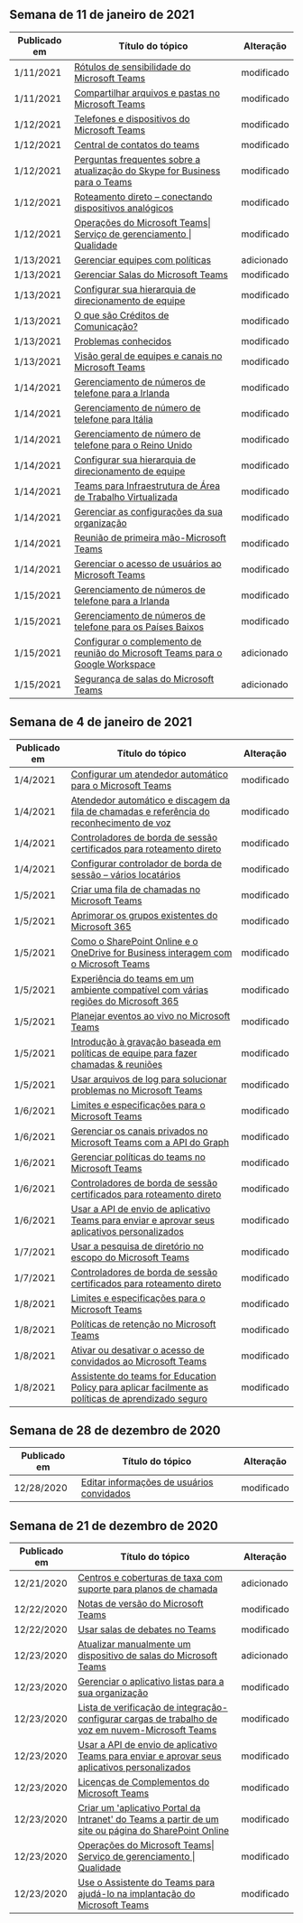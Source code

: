 <!-- This file is generated automatically each week. Changes made to this file will be overwritten.-->




## <a name="week-of-january-11-2021"></a>Semana de 11 de janeiro de 2021


| Publicado em |Título do tópico | Alteração |
|------|------------|--------|
| 1/11/2021 | [Rótulos de sensibilidade do Microsoft Teams](/MicrosoftTeams/sensitivity-labels) | modificado |
| 1/11/2021 | [Compartilhar arquivos e pastas no Microsoft Teams](/MicrosoftTeams/sharing-files-in-teams) | modificado |
| 1/12/2021 | [Telefones e dispositivos do Microsoft Teams](/MicrosoftTeams/devices/usb-devices) | modificado |
| 1/12/2021 | [Central de contatos do teams](/MicrosoftTeams/teams-contact-center) | modificado |
| 1/12/2021 | [Perguntas frequentes sobre a atualização do Skype for Business para o Teams](/MicrosoftTeams/faq-journey) | modificado |
| 1/12/2021 | [Roteamento direto – conectando dispositivos analógicos](/MicrosoftTeams/direct-routing-analog-devices) | modificado |
| 1/12/2021 | [Operações do Microsoft Teams\| Serviço de gerenciamento \| Qualidade](/MicrosoftTeams/upgrade-operate-my-service) | modificado |
| 1/13/2021 | [Gerenciar equipes com políticas](/MicrosoftTeams/manage-teams-with-policies) | adicionado |
| 1/13/2021 | [Gerenciar Salas do Microsoft Teams](/MicrosoftTeams/rooms/rooms-manage) | modificado |
| 1/13/2021 | [Configurar sua hierarquia de direcionamento de equipe](/MicrosoftTeams/set-up-your-team-hierarchy) | modificado |
| 1/13/2021 | [O que são Créditos de Comunicação?](/MicrosoftTeams/what-are-communications-credits) | modificado |
| 1/13/2021 | [Problemas conhecidos](/MicrosoftTeams/rooms/known-issues) | modificado |
| 1/13/2021 | [Visão geral de equipes e canais no Microsoft Teams](/MicrosoftTeams/teams-channels-overview) | modificado |
| 1/14/2021 | [Gerenciamento de números de telefone para a Irlanda](/MicrosoftTeams/manage-phone-numbers-for-your-organization/phone-number-management-for-ireland) | modificado |
| 1/14/2021 | [Gerenciamento de número de telefone para Itália](/MicrosoftTeams/manage-phone-numbers-for-your-organization/phone-number-management-for-italy) | modificado |
| 1/14/2021 | [Gerenciamento de número de telefone para o Reino Unido](/MicrosoftTeams/manage-phone-numbers-for-your-organization/phone-number-management-for-the-u-k) | modificado |
| 1/14/2021 | [Configurar sua hierarquia de direcionamento de equipe](/MicrosoftTeams/set-up-your-team-hierarchy) | modificado |
| 1/14/2021 | [Teams para Infraestrutura de Área de Trabalho Virtualizada](/MicrosoftTeams/teams-for-vdi) | modificado |
| 1/14/2021 | [Gerenciar as configurações da sua organização](/MicrosoftTeams/enable-features-office-365) | modificado |
| 1/14/2021 | [Reunião de primeira mão-Microsoft Teams](/MicrosoftTeams/meetings-first) | modificado |
| 1/14/2021 | [Gerenciar o acesso de usuários ao Microsoft Teams](/MicrosoftTeams/user-access) | modificado |
| 1/15/2021 | [Gerenciamento de números de telefone para a Irlanda](/MicrosoftTeams/manage-phone-numbers-for-your-organization/phone-number-management-for-ireland) | modificado |
| 1/15/2021 | [Gerenciamento de números de telefone para os Países Baixos](/MicrosoftTeams/manage-phone-numbers-for-your-organization/phone-number-management-for-the-netherlands) | modificado |
| 1/15/2021 | [Configurar o complemento de reunião do Microsoft Teams para o Google Workspace](/MicrosoftTeams/google-workspace-addon-teams) | adicionado |
| 1/15/2021 | [Segurança de salas do Microsoft Teams](/MicrosoftTeams/rooms/security) | adicionado |


## <a name="week-of-january-04-2021"></a>Semana de 4 de janeiro de 2021


| Publicado em |Título do tópico | Alteração |
|------|------------|--------|
| 1/4/2021 | [Configurar um atendedor automático para o Microsoft Teams](/MicrosoftTeams/create-a-phone-system-auto-attendant) | modificado |
| 1/4/2021 | [Atendedor automático e discagem da fila de chamadas e referência do reconhecimento de voz](/MicrosoftTeams/dial-voice-reference) | modificado |
| 1/4/2021 | [Controladores de borda de sessão certificados para roteamento direto](/MicrosoftTeams/direct-routing-border-controllers) | modificado |
| 1/4/2021 | [Configurar controlador de borda de sessão – vários locatários](/MicrosoftTeams/direct-routing-sbc-multiple-tenants) | modificado |
| 1/5/2021 | [Criar uma fila de chamadas no Microsoft Teams](/MicrosoftTeams/create-a-phone-system-call-queue) | modificado |
| 1/5/2021 | [Aprimorar os grupos existentes do Microsoft 365](/MicrosoftTeams/enhance-office-365-groups) | modificado |
| 1/5/2021 | [Como o SharePoint Online e o OneDrive for Business interagem com o Microsoft Teams](/MicrosoftTeams/sharepoint-onedrive-interact) | modificado |
| 1/5/2021 | [Experiência do teams em um ambiente compatível com várias regiões do Microsoft 365](/MicrosoftTeams/teams-experience-o365odb-spo-multi-geo) | modificado |
| 1/5/2021 | [Planejar eventos ao vivo no Microsoft Teams](/MicrosoftTeams/teams-live-events/plan-for-teams-live-events) | modificado |
| 1/5/2021 | [Introdução à gravação baseada em políticas de equipe para fazer chamadas & reuniões](/MicrosoftTeams/teams-recording-policy) | modificado |
| 1/5/2021 | [Usar arquivos de log para solucionar problemas no Microsoft Teams](/MicrosoftTeams/log-files) | modificado |
| 1/6/2021 | [Limites e especificações para o Microsoft Teams](/MicrosoftTeams/limits-specifications-teams) | modificado |
| 1/6/2021 | [Gerenciar os canais privados no Microsoft Teams com a API do Graph](/MicrosoftTeams/private-channels-life-cycle-management) | modificado |
| 1/6/2021 | [Gerenciar políticas do teams no Microsoft Teams](/MicrosoftTeams/teams-policies) | modificado |
| 1/6/2021 | [Controladores de borda de sessão certificados para roteamento direto](/MicrosoftTeams/direct-routing-border-controllers) | modificado |
| 1/6/2021 | [Usar a API de envio de aplicativo Teams para enviar e aprovar seus aplicativos personalizados](/MicrosoftTeams/submit-approve-custom-apps) | modificado |
| 1/7/2021 | [Usar a pesquisa de diretório no escopo do Microsoft Teams](/MicrosoftTeams/teams-scoped-directory-search) | modificado |
| 1/7/2021 | [Controladores de borda de sessão certificados para roteamento direto](/MicrosoftTeams/direct-routing-border-controllers) | modificado |
| 1/8/2021 | [Limites e especificações para o Microsoft Teams](/MicrosoftTeams/limits-specifications-teams) | modificado |
| 1/8/2021 | [Políticas de retenção no Microsoft Teams](/MicrosoftTeams/retention-policies) | modificado |
| 1/8/2021 | [Ativar ou desativar o acesso de convidados ao Microsoft Teams](/MicrosoftTeams/set-up-guests) | modificado |
| 1/8/2021 | [Assistente do teams for Education Policy para aplicar facilmente as políticas de aprendizado seguro](/MicrosoftTeams/easy-policy-setup-edu) | modificado |


## <a name="week-of-december-28-2020"></a>Semana de 28 de dezembro de 2020


| Publicado em |Título do tópico | Alteração |
|------|------------|--------|
| 12/28/2020 | [Editar informações de usuários convidados](/MicrosoftTeams/edit-guests-information) | modificado |


## <a name="week-of-december-21-2020"></a>Semana de 21 de dezembro de 2020


| Publicado em |Título do tópico | Alteração |
|------|------------|--------|
| 12/21/2020 | [Centros e coberturas de taxa com suporte para planos de chamada](/MicrosoftTeams/phone-number-calling-plans/supported-rate-centers-coverage-matrix) | adicionado |
| 12/22/2020 | [Notas de versão do Microsoft Teams](/MicrosoftTeams/release-notes/release-notes) | modificado |
| 12/22/2020 | [Usar salas de debates no Teams](/MicrosoftTeams/using-breakout-rooms) | modificado |
| 12/23/2020 | [Atualizar manualmente um dispositivo de salas do Microsoft Teams](/MicrosoftTeams/rooms/manual-update) | adicionado |
| 12/23/2020 | [Gerenciar o aplicativo listas para a sua organização](/MicrosoftTeams/manage-lists-app) | modificado |
| 12/23/2020 | [Lista de verificação de integração-configurar cargas de trabalho de voz em nuvem-Microsoft Teams](/MicrosoftTeams/onboarding-checklist-configure-cloud-voice-workloads-in-microsoft-teams) | modificado |
| 12/23/2020 | [Usar a API de envio de aplicativo Teams para enviar e aprovar seus aplicativos personalizados](/MicrosoftTeams/submit-approve-custom-apps) | modificado |
| 12/23/2020 | [Licenças de Complementos do Microsoft Teams](/MicrosoftTeams/teams-add-on-licensing/microsoft-teams-add-on-licensing) | modificado |
| 12/23/2020 | [Criar um 'aplicativo Portal da Intranet' do Teams a partir de um site ou página do SharePoint Online](/MicrosoftTeams/teams-standalone-static-tabs-using-spo-sites) | modificado |
| 12/23/2020 | [Operações do Microsoft Teams\| Serviço de gerenciamento \| Qualidade](/MicrosoftTeams/upgrade-operate-my-service) | modificado |
| 12/23/2020 | [Use o Assistente do Teams para ajudá-lo na implantação do Microsoft Teams](/MicrosoftTeams/use-advisor-teams-roll-out) | modificado |
